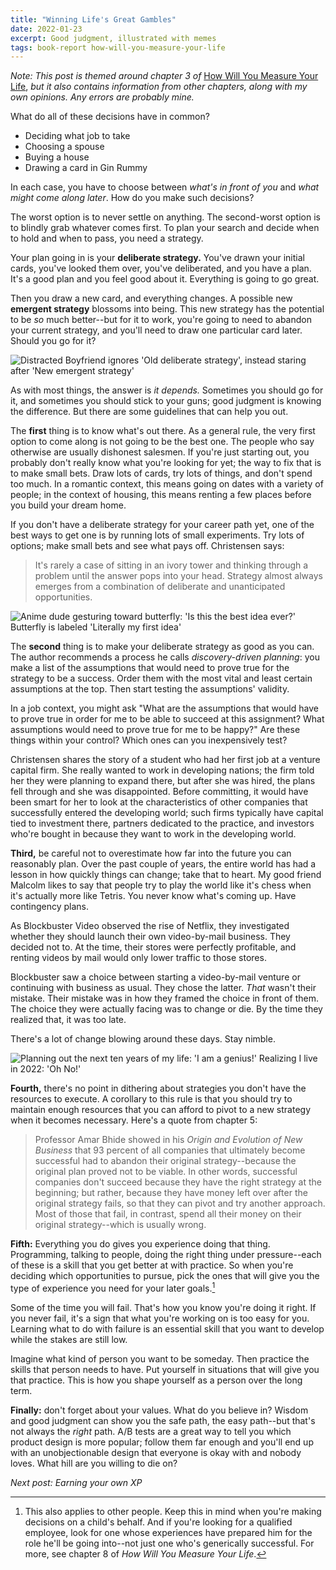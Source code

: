 ```yaml
---
title: "Winning Life's Great Gambles"
date: 2022-01-23
excerpt: Good judgment, illustrated with memes
tags: book-report how-will-you-measure-your-life
---
```


*Note: This post is themed around chapter 3 of* [How Will You Measure Your Life](/blog/Rewarding-work/), *but it also contains information from other chapters, along with my own opinions. Any errors are probably mine.*

What do all of these decisions have in common?

- Deciding what job to take
- Choosing a spouse
- Buying a house
- Drawing a card in Gin Rummy

In each case, you have to choose between *what's in front of you* and *what might come along later*. How do you make such decisions?

The worst option is to never settle on anything. The second-worst option is to blindly grab whatever comes first. To plan your search and decide when to hold and when to pass, you need a strategy.

Your plan going in is your **deliberate strategy.** You've drawn your initial cards, you've looked them over, you've deliberated, and you have a plan. It's a good plan and you feel good about it. Everything is going to go great.

Then you draw a new card, and everything changes. A possible new **emergent strategy** blossoms into being. This new strategy has the potential to be *so* much better--but for it to work, you're going to need to abandon your current strategy, and you'll need to draw one particular card later. Should you go for it?

<img class="meme" src="{{ '/assets/2022-01-23/distracted-strategist.jpg' | absolute_url }}" alt="Distracted Boyfriend ignores 'Old deliberate strategy', instead staring after 'New emergent strategy'" />

As with most things, the answer is *it depends.* Sometimes you should go for it, and sometimes you should stick to your guns; good judgment is knowing the difference. But there are some guidelines that can help you out.

The **first** thing is to know what's out there. As a general rule, the very first option to come along is not going to be the best one. The people who say otherwise are usually dishonest salesmen. If you're just starting out, you probably don't really know what you're looking for yet; the way to fix that is to make small bets. Draw lots of cards, try lots of things, and don't spend too much. In a romantic context, this means going on dates with a variety of people; in the context of housing, this means renting a few places before you build your dream home.

If you don't have a deliberate strategy for your career path yet, one of the best ways to get one is by running lots of small experiments. Try lots of options; make small bets and see what pays off. Christensen says:

> It's rarely a case of sitting in an ivory tower and thinking through a problem until the answer pops into your head. Strategy almost always emerges from a combination of deliberate and unanticipated opportunities.

<img class="meme" src="{{ '/assets/2022-01-23/best-idea-ever.jpg' | absolute_url }}" alt="Anime dude gesturing toward butterfly: 'Is this the best idea ever?' Butterfly is labeled 'Literally my first idea'" />

The **second** thing is to make your deliberate strategy as good as you can. The author recommends a process he calls *discovery-driven planning*: you make a list of the assumptions that would need to prove true for the strategy to be a success. Order them with the most vital and least certain assumptions at the top. Then start testing the assumptions' validity. 

In a job context, you might ask "What are the assumptions that would have to prove true in order for me to be able to succeed at this assignment? What assumptions would need to prove true for me to be happy?" Are these things within your control? Which ones can you inexpensively test?

Christensen shares the story of a student who had her first job at a venture capital firm. She really wanted to work in developing nations; the firm told her they were planning to expand there, but after she was hired, the plans fell through and she was disappointed. Before committing, it would have been smart for her to look at the characteristics of other companies that successfully entered the developing world; such firms typically have capital tied to investment there, partners dedicated to the practice, and investors who're bought in because they want to work in the developing world.

**Third,** be careful not to overestimate how far into the future you can reasonably plan. Over the past couple of years, the entire world has had a lesson in how quickly things can change; take that to heart. My good friend Malcolm likes to say that people try to play the world like it's chess when it's actually more like Tetris. You never know what's coming up. Have contingency plans.

As Blockbuster Video observed the rise of Netflix, they investigated whether they should launch their own video-by-mail business. They decided not to. At the time, their stores were perfectly profitable, and renting videos by mail would only lower traffic to those stores.

Blockbuster saw a choice between starting a video-by-mail venture or continuing with business as usual. They chose the latter. *That* wasn't their mistake. Their mistake was in how they framed the choice in front of them. The choice they were actually facing was to change or die. By the time they realized that, it was too late. 

There's a lot of change blowing around these days. Stay nimble.

<img class="meme" src="{{ '/assets/2022-01-23/I-am-a-genius---Oh-No.jpg' | absolute_url }}" alt="Planning out the next ten years of my life: 'I am a genius!' Realizing I live in 2022: 'Oh No!'" />

**Fourth,** there's no point in dithering about strategies you don't have the resources to execute. A corollary to this rule is that you should try to maintain enough resources that you can afford to pivot to a new strategy when it becomes necessary. Here's a quote from chapter 5:

> Professor Amar Bhide showed in his _Origin and Evolution of New Business_ that 93 percent of all companies that ultimately become successful had to abandon their original strategy--because the original plan proved not to be viable. In other words, successful companies don't succeed because they have the right strategy at the beginning; but rather, because they have money left over after the original strategy fails, so that they can pivot and try another approach. Most of those that fail, in contrast, spend all their money on their original strategy--which is usually wrong.

**Fifth:** Everything you do gives you experience doing that thing. Programming, talking to people, doing the right thing under pressure--each of these is a skill that you get better at with practice. So when you're deciding which opportunities to pursue, pick the ones that will give you the type of experience you need for your later goals.[^1]

Some of the time you will fail. That's how you know you're doing it right. If you never fail, it's a sign that what you're working on is too easy for you. Learning what to do with failure is an essential skill that you want to develop while the stakes are still low.

Imagine what kind of person you want to be someday. Then practice the skills that person needs to have. Put yourself in situations that will give you that practice. This is how you shape yourself as a person over the long term. 

**Finally:** don't forget about your values. What do you believe in? Wisdom and good judgment can show you the safe path, the easy path--but that's not always the *right* path. A/B tests are a great way to tell you which product design is more popular; follow them far enough and you'll end up with an unobjectionable design that everyone is okay with and nobody loves. What hill are you willing to die on?

_Next post: Earning your own XP_

[^1]: This also applies to other people. Keep this in mind when you're making decisions on a child's behalf. And if you're looking for a qualified employee, look for one whose experiences have prepared him for the role he'll be going into--not just one who's generically successful. For more, see chapter 8 of *How Will You Measure Your Life*.